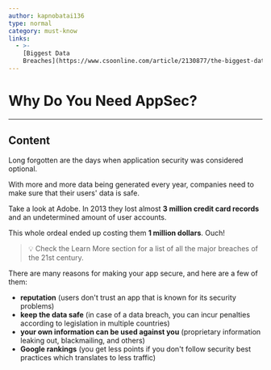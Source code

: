 ```yaml
---
author: kapnobatai136
type: normal
category: must-know
links:
  - >-
    [Biggest Data
    Breaches](https://www.csoonline.com/article/2130877/the-biggest-data-breaches-of-the-21st-century.html){website}
---
```


# Why Do You Need AppSec?


---

## Content

Long forgotten are the days when application security was considered optional.

With more and more data being generated every year, companies need to make sure that their users' data is safe.

Take a look at Adobe. In 2013 they lost almost **3 million credit card records** and an undetermined amount of user accounts.

This whole ordeal ended up costing them **1 million dollars**. Ouch!

> 💡 Check the Learn More section for a list of all the major breaches of the 21st century.

There are many reasons for making your app secure, and here are a few of them:

* **reputation** (users don't trust an app that is known for its security problems)
* **keep the data safe** (in case of a data breach, you can incur penalties according to legislation in multiple countries)
* **your own information can be used against you** (proprietary information leaking out, blackmailing, and others)
* **Google rankings** (you get less points if you don't follow security best practices which translates to less traffic)
 
